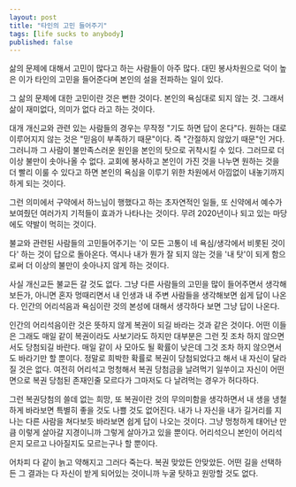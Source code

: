 ```yaml
---
layout: post
title: "타인의 고민 들어주기"
tags: [life sucks to anybody]
published: false
---
```


삶의 문제에 대해서 고민이 많다고 하는 사람들이 아주 많다. 대민 봉사차원으로 덕이 높은 이가 타인의 고민을 들어준다며 본인의 설을 전파하는 일이 있다. 

그 삶의 문제에 대한 고민이란 것은 뻔한 것이다. 본인의 욕심대로 되지 않는 것. 그래서 삶이 재미없다, 의미가 없다 라고 하는 것이다. 

대개 개신교와 관련 있는 사람들의 경우는 무작정 "기도 하면 답이 온다"다. 원하는 대로 이루어지지 않는 것은 "믿음이 부족하기 때문"이다. 즉 "간절하지 않았기 때문"인 거다. 그러니까 그 사람이 불만족스러운 원인을 본인의 탓으로 귀착시킬 수 있다. 그러므로 더 이상 불만이 솟아나올 수 없다. 교회에 봉사하고 본인이 가진 것을 나누면 원하는 것을 더 빨리 이룰 수 있다고 하면 본인의 욕심을 이루기 위한 차원에서 아낌없이 내놓기까지 하게 되는 것이다.

그런 의미에서 구약에서 하느님이 행했다고 하는 초자연적인 일들, 또 신약에서 예수가 보여줬던 여러가지 기적들이 효과가 나타나는 것이다. 무려 2020년이나 되고 있는 마당에도 약발이 먹히는 것이다. 

불교와 관련된 사람들의 고민들어주기는 '이 모든 고통이 네 욕심/생각에서 비롯된 것이다' 하는 것이 답으로 돌아온다. 역시나 내가 뭔가 잘 되지 않는 것을 '내 탓'이 되게 함으로써 더 이상의 불만이 솟아나지 않게 하는 것이다. 

사실 개신교든 불교든 갈 것도 없다. 그냥 다른 사람들의 고민을 많이 들어주면서 생각해보든가, 아니면 혼자 멍때리면서 내 인생과 내 주변 사람들을 생각해보면 쉽게 답이 나온다. 인간의 어리석음과 욕심이란 것의 본성에 대해서 생각하다 보면 그냥 답이 나온다. 

인간의 어리석음이란 것은 뜻하지 않게 복권이 되길 바라는 것과 같은 것이다. 어떤 이들은 그래도 매일 같이 복권이라도 사보기라도 하지만 대부분은 그런 짓 조차 하지 않으면서도 당첨되길 바란다. 매일 같이 사 모아도 될 확률이 낮은데 그것 조차 하지 않으면서도 바라기만 할 뿐이다. 정말로 희박한 확률로 복권이 당첨되었다고 해서 내 자신이 달라질 것은 없다. 여전히 어리석고 멍청해서 복권 당첨금을 날려먹기 일쑤이고 자신이 어떤 면으로 복권 당첨된 존재인줄 모르다가 그마저도 다 날려먹는 경우가 허다하다. 

그런 복권당첨의 쓸데 없는 희망, 또 복권이란 것의 무의미함을 생각하면서 내 생을 냉철하게 바라보면 특별히 좋을 것도 나쁠 것도 없어진다. 내가 나 자신을 내가 길거리를 지나는 다른 사람을 쳐다보듯 바라보면 쉽게 답이 나오는 것이다. 그냥 멍청하게 태어난 만큼 이렇게 살아갈 지경이니까 그렇게 살아가고 있을 뿐이다. 어리석으니 본인이 어리석은지 모르고 나아질지도 모르는구나 할 뿐이다. 

어차피 다 같이 늙고 약해지고 그러다 죽는다. 복권 맞았든 안맞았든. 어떤 길을 선택하든 그 결과는 다 자신이 받게 되어있는 것이니까 누굴 탓하고 원망할 것도 없다. 